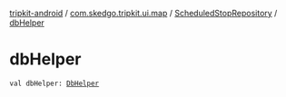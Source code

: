 [tripkit-android](../../index.md) / [com.skedgo.tripkit.ui.map](../index.md) / [ScheduledStopRepository](index.md) / [dbHelper](./db-helper.md)

# dbHelper

`val dbHelper: `[`DbHelper`](../../com.skedgo.tripkit.data.database/-db-helper/index.md)